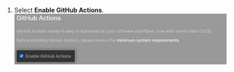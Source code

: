 1. Select **Enable GitHub Actions**.
  ![Checkbox to Enable GitHub Actions](/assets/images/enterprise/management-console/enable-github-actions.png)